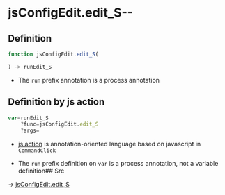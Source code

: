 # jsConfigEdit.edit_S--

## Definition

```js.js
function jsConfigEdit.edit_S(

) -> runEdit_S
```

- The `run` prefix annotation is a process annotation
## Definition by js action

```js.js
var=runEdit_S
	?func=jsConfigEdit.edit_S
	?args=

```

- [js action](#) is annotation-oriented language based on javascript in `CommandClick`

- The `run` prefix definition on `var` is a process annotation, not a variable definition## Src

-> [jsConfigEdit.edit_S](https://github.com/puutaro/CommandClick/blob/master/app/src/main/java/com/puutaro/commandclick/fragment_lib/terminal_fragment/js_interface/system/JsConfigEdit.kt#L11)


